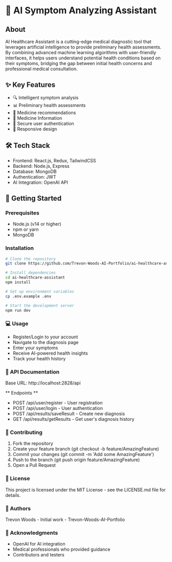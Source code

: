 # 🤖 AI Symptom Analyzing Assistant


## About
AI Healthcare Assistant is a cutting-edge medical diagnostic tool that leverages artificial intelligence to provide preliminary health assessments. By combining advanced machine learning algorithms with user-friendly interfaces, it helps users understand potential health conditions based on their symptoms, bridging the gap between initial health concerns and professional medical consultation.

## ✨ Key Features
- 🔍 Intelligent symptom analysis
- 📊 Preliminary health assessments
- 💊 Medicine recommendations
- 💊 Medicine Information
- 🔐 Secure user authentication
- 📱 Responsive design

## 🛠 Tech Stack
- Frontend: React.js, Redux, TailwindCSS
- Backend: Node.js, Express
- Database: MongoDB
- Authentication: JWT
- AI Integration: OpenAI API

## 🚀 Getting Started

### Prerequisites
- Node.js (v14 or higher)
- npm or yarn
- MongoDB

### Installation
```bash
# Clone the repository
git clone https://github.com/Trevon-Woods-AI-Portfolio/ai-healthcare-assistant.git

# Install dependencies
cd ai-healthcare-assistant
npm install

# Set up environment variables
cp .env.example .env

# Start the development server
npm run dev
```

### 💻 Usage

- Register/Login to your account 
- Navigate to the diagnosis page
- Enter your symptoms
- Receive AI-powered health insights
- Track your health history

### 📝 API Documentation
Base URL: http://localhost:2828/api

** Endpoints **
- POST /api/user/register - User registration
- POST /api/user/login - User authentication
- POST /api/results/saveResult - Create new diagnosis
- GET /api/results/getResults - Get user's diagnosis history

### 🤝 Contributing
1. Fork the repository
2. Create your feature branch (git checkout -b feature/AmazingFeature)
3. Commit your changes (git commit -m 'Add some AmazingFeature')
4. Push to the branch (git push origin feature/AmazingFeature)
5. Open a Pull Request

### 📄 License
This project is licensed under the MIT License - see the LICENSE.md file for details.

### 👥 Authors
Trevon Woods - Initial work - Trevon-Woods-AI-Portfolio

### 🙏 Acknowledgments
- OpenAI for AI integration
- Medical professionals who provided guidance
- Contributors and testers
